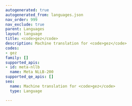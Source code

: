 ```yaml
---
autogenerated: true
autogenerated_from: languages.json
nav_order: 999
nav_exclude: true
parent: Languages
layout: language
title: <code>gez</code>
description: Machine translation for <code>gez</code>
codes:
- gez
family: []
supported_apis:
- id: meta-nllb
  name: Meta NLLB-200
supported_qe_apis: []
seo:
  name: Machine translation for <code>gez</code>
  type: Language

---
```


